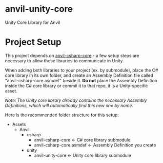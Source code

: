 # anvil-unity-core

Unity Core Library for Anvil

# Project Setup

This project depends on [anvil-csharp-core](https://github.com/scratch-games/anvil-csharp-core) - a few setup steps are necessary to allow these libraries to communicate in Unity.

When adding both libraries to your project (ex. by submodule), place the C# core library in its own folder, and create an Assembly Definition file called "anvil-csharp-core.asmdef" beside it. **Do not** place the Assembly Definition inside the C# core library or commit it to that repo, it is a Unity-specific asset.

_Note: The Unity core library already contains the necessary Assembly Definitions, which will automatically find this new one by name._

Here is the recommended folder structure for this setup:

- Assets
  - Anvil
    - csharp
      - anvil-csharp-core <- C# core library submodule
      - anvil-csharp-core.asmdef <- Assembly Definition you create
    - unity
      - anvil-unity-core <- Unity core library submodule

